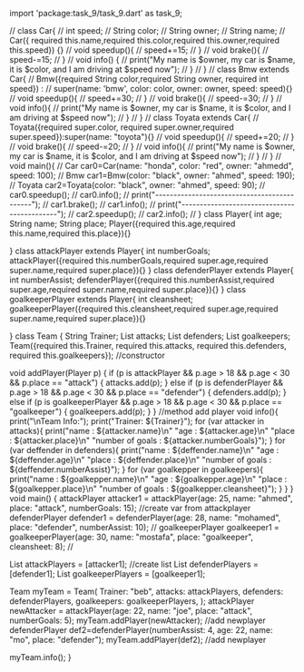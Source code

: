 import 'package:task_9/task_9.dart' as task_9;


//   class Car{
//   int speed;
//   String color;
//   String owner;
//   String name;
//   Car({ required this.name,required this.color,required this.owner,required this.speed}) {}
//   void speedup(){
//     speed+=15;
//   }
//   void brake(){
//     speed-=15;
//   }
//   void info() {
//     print("My name is $owner, my car is $name, it is $color, and I am driving at $speed now");
//   }
//   }
//   class Bmw extends Car{
//     Bmw({required String color,required String owner, required int speed}) :
//           super(name: 'bmw', color: color, owner: owner, speed: speed){}
//     void speedup(){
//       speed+=30;
//     }
//     void brake(){
//       speed-=30;
//     }
//     void info(){
//       print("My name is $owner, my car is $name, it is $color, and I am driving at $speed now");
//     }
//   }
//   class Toyata extends Car{
//     Toyata({required super.color, required super.owner,required super.speed}):super(name: "toyota"){}
//     void speedup(){
//       speed+=20;
//     }
//     void brake(){
//       speed-=20;
//     }
//     void info(){
//       print("My name is $owner, my car is $name, it is $color, and I am driving at $speed now");
//     }
//   }
// void main(){
//     Car car0=Car(name: "honda", color: "red", owner: "ahmedd", speed: 100);
//     Bmw car1=Bmw(color: "black", owner: "ahmed", speed: 190);
//     Toyata car2=Toyata(color: "black", owner: "ahmed", speed: 90);
//     car0.speedup();
//     car0.info();
//     print("--------------------------------------------");
//     car1.brake();
//     car1.info();
//     print("--------------------------------------------");
//     car2.speedup();
//     car2.info();
//   }
class Player{
  int age;
  String name;
  String place;
  Player({required this.age,required this.name,required this.place}){}

}
class attackPlayer extends Player{
  int numberGoals;
    attackPlayer({required this.numberGoals,required super.age,required super.name,required super.place}){}
}
class defenderPlayer extends Player{
  int numberAssist;
  defenderPlayer({required this.numberAssist,required super.age,required super.name,required super.place}){}
}
class goalkeeperPlayer extends Player{
  int cleansheet;
  goalkeeperPlayer({required this.cleansheet,required super.age,required super.name,required super.place}){}

}
class Team {
  String Trainer;
  List<attackPlayer> attacks;
  List<defenderPlayer> defenders;
  List<goalkeeperPlayer> goalkeepers;
  Team({required this.Trainer, required this.attacks, required this.defenders, required this.goalkeepers}); //constructor

  void addPlayer(Player p) {
    if (p is attackPlayer && p.age > 18 && p.age < 30 && p.place == "attack") {
      attacks.add(p);
    } else if (p is defenderPlayer && p.age > 18 && p.age < 30 &&
        p.place == "defender") {
      defenders.add(p);
    } else if (p is goalkeeperPlayer && p.age > 18 && p.age < 30 &&
        p.place == "goalkeeper") {
      goalkeepers.add(p);
    }
  }  //method add player
void info(){
  print("\nTeam Info:");
  print("Trainer: ${Trainer}");
  for (var attacker in attacks){
    print("name : ${attacker.name}\n"
        "age : ${attacker.age}\n"
        "place : ${attacker.place}\n"
        "number of goals : ${attacker.numberGoals}");
  }
  for (var deffender in defenders){
    print("name : ${deffender.name}\n"
        "age : ${deffender.age}\n"
        "place : ${deffender.place}\n"
        "number of goals : ${deffender.numberAssist}");
  }
  for (var goalkepper in goalkeepers){
    print("name : ${goalkepper.name}\n"
        "age : ${goalkepper.age}\n"
        "place : ${goalkepper.place}\n"
        "number of goals : ${goalkepper.cleansheet}");
  }
}
}
void main() {
   attackPlayer attacker1 = attackPlayer(age: 25, name: "ahmed", place: "attack", numberGoals: 15);              //create var from attackplayer
  defenderPlayer defender1 = defenderPlayer(age: 28, name: "mohamed", place: "defender", numberAssist: 10);        //
   goalkeeperPlayer goalkeeper1 = goalkeeperPlayer(age: 30, name: "mostafa", place: "goalkeeper", cleansheet: 8);   //

  List<attackPlayer> attackPlayers = [attacker1];   //create list
  List<defenderPlayer> defenderPlayers = [defender1];
  List<goalkeeperPlayer> goalkeeperPlayers = [goalkeeper1];

  Team myTeam = Team(
    Trainer: "beb",
    attacks: attackPlayers,
    defenders: defenderPlayers,
    goalkeepers: goalkeeperPlayers,
  );
  attackPlayer newAttacker = attackPlayer(age: 22, name: "joe", place: "attack", numberGoals: 5);
  myTeam.addPlayer(newAttacker);    //add newplayer
  defenderPlayer def2=defenderPlayer(numberAssist: 4, age: 22, name: "mo", place: "defender");
  myTeam.addPlayer(def2);    //add  newplayer

  myTeam.info();
}

